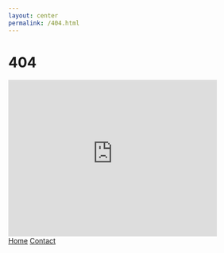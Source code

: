 ```yaml
---
layout: center
permalink: /404.html
---
```


# 404

<iframe width="420" height="315" src="https://www.youtube.com/embed/Qy-Y3HJNU_s" frameborder="0" allowfullscreen></iframe>

<div class="mt3">
  <a href="{{ site.baseurl }}/" class="button button-blue button-big">Home</a>
  <a href="{{ site.baseurl }}/contact/" class="button button-blue button-big">Contact</a>
</div>
